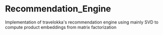 # Recommendation_Engine
Implementation of travelokka's recommendation engine using mainly SVD to compute product embeddings from matrix factorization




